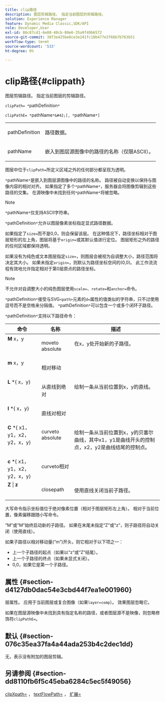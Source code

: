 ```yaml
---
title: clip路径
description: 图层剪辑路径。 指定当前图层的剪辑路径。
solution: Experience Manager
feature: Dynamic Media Classic,SDK/API
role: Developer,User
exl-id: 86c87cd1-6e08-40cb-80e6-35a9f49b6572
source-git-commit: 38f3e425be0ce3e241fc18b477e3f68b7b763b51
workflow-type: tm+mt
source-wordcount: '533'
ht-degree: 0%

---
```


# clip路径{#clippath}

图层剪辑路径。 指定当前图层的剪辑路径。

`clipPath= *`pathDefinition`*`

`clipPathE= *`pathName`*&#42;[, *`pathName`*]`

<table id="simpletable_275E2A5FAB804C6388BD110D2ACA3C82"> 
 <tr class="strow"> 
  <td class="stentry"> <p><span class="codeph"> <span class="varname"> pathDefinition</span> </span> </p> </td> 
  <td class="stentry"> <p>路径数据。 </p></td> 
 </tr> 
 <tr class="strow"> 
  <td class="stentry"> <p><span class="codeph"> <span class="varname"> pathName</span></span> </p> </td> 
  <td class="stentry"> <p>嵌入到图层源图像中的路径的名称（仅限ASCII）。 </p></td> 
 </tr> 
</table>

图层中位于`clipPath=`所定义区域之外的任何部分都呈现为透明。

`*`pathName`*`是嵌入到图层源图像中的路径的名称。 路径被自动变换以保持与图像内容的相对对齐。 如果指定了多个`*`pathName`*`，服务器会将图像剪辑到这些路径的交集。 在源映像中未找到任何`*`pathName`*`将被忽略。

>[!NOTE]
>
>`*`pathName`*`仅支持ASCII字符串。

`*`pathDefinition`*`允许以图层像素坐标指定显式路径数据。

如果指定了`size=`而不是0,0，则会保留该层。 在这种情况下，路径坐标相对于图层矩形的左上角，图层将基于`origin=`或其默认值进行定位。 图层矩形之外的路径的任何区域都保持透明。

如果没有为纯色或文本图层指定`size=`，则图层会被视为自调整大小，路径范围将决定其大小。 如果未指定`origin=`，则默认为路径坐标空间的(0,0)。 此工作流流程有效地允许指定相对于第0层原点的路径坐标。

>[!NOTE]
>
>不允许对自调整大小的纯色图层使用`scale=`、`rotate=`和`anchor=`命令。

`*`pathDefinition`*`接受与SVG`<path>`元素的`d=`属性的值类似的字符串，只不过使用逗号而不是空格来分隔值。 `*`pathDefinition`*`可以包含一个或多个闭环子路径。

`*`pathDefinition`*`支持以下路径命令：

<table id="table_A74DD7A48B1C417D9D4BA46BECEAB981"> 
 <thead> 
  <tr> 
   <th class="entry"> <b>命令</b> </th> 
   <th class="entry"> <b>名称</b> </th> 
   <th class="entry"> <b>描述</b> </th> 
  </tr> 
 </thead>
 <tbody> 
  <tr valign="top"> 
   <td> <b> M</b> <span class="varname"> x，y</span> </td> 
   <td> <p> moveto absolute </p> </td> 
   <td> <p> 在x，y处开始新的子路径。 </p> </td> 
  </tr> 
  <tr valign="top"> 
   <td> <b> m</b> <span class="varname"> x，y</span> </td> 
   <td> <p> 相对移动 </p> </td> 
  </tr> 
  <tr valign="top"> 
   <td> <b> L</b> *{<span class="varname"> x，y</span>} </td> 
   <td> <p> 从直线到绝对 </p> </td> 
   <td> <p> 绘制一条从当前位置到x，y的直线。 </p> </td> 
  </tr> 
  <tr valign="top"> 
   <td> <b> l</b> *{<span class="varname"> x，y</span>} </td> 
   <td> <p> 直线对相对 </p> </td> 
  </tr> 
  <tr valign="top"> 
   <td> <b> C</b> *{<span class="varname"> x1，y1，x2，y2，x，y</span>} </td> 
   <td> <p> curveto absolute </p> </td> 
   <td> <p> 绘制一条从当前位置到x，y的贝塞尔曲线，其中x1，y1是曲线开头的控制点，x2，y2是曲线结尾的控制点。 </p> </td> 
  </tr> 
  <tr valign="top"> 
   <td> <b> c</b> *{<span class="varname"> x1，y1，x2，y2，x，y</span>} </td> 
   <td> <p> curveto相对 </p> </td> 
  </tr> 
  <tr valign="top"> 
   <td> <b> Z</b> | <b>z</b> </td> 
   <td> <p> closepath </p> </td> 
   <td> <p> 使用直线关闭当前子路径。 </p> </td> 
  </tr> 
 </tbody> 
</table>

大写命令指示坐标值位于绝对像素位置（相对于图层矩形左上角）。 相对于当前位置，像素偏移跟随小写命令。

“M”或“M”始终启动新的子路径。 如果在末尾未指定“Z”或“z”，则子路径将自动关闭（使用直线）。

如果子路径以相对移动量(“m”)开头，则它相对于以下项之一：

* 上一个子路径的起点（如果以“z”或“Z”结尾）。
* 上一个子路径的终点（如果未显式关闭）。
* 0,0，如果它是第一个子路径。

## 属性 {#section-d4127db0dac54e3cbd44f7ea1e001960}

层属性。 应用于当前图层或复合图像（如果`layer=comp`）。 效果图层忽略它。

如果在图层源映像中未找到具有指定名称的路径，或者图层源不是映像，则忽略修饰符`clipPathE=`。

## 默认 {#section-076c35ea37fa4a44ada253b4c2dec1dd}

无，表示没有附加的图层剪辑。

## 另请参阅 {#section-dd8110fb6f5c45eba6284c5ec5f49056}

[clipXpath=](../../../../../is-api/http-ref/image-serving-api-ref/c-http-protocol-reference/c-command-reference/r-clipxpath.md#reference-17e5e4da3e044943af8f963f58a45f53) ， [textFlowPath=](../../../../../is-api/http-ref/image-serving-api-ref/c-http-protocol-reference/c-command-reference/r-textflowpath.md#reference-0b8d9493d71342f0b6a64a6d221584ef) ， [扩展=](../../../../../is-api/http-ref/image-serving-api-ref/c-http-protocol-reference/c-command-reference/r-extend.md#reference-7e9156beb285459d830e2d56782a74ac)
